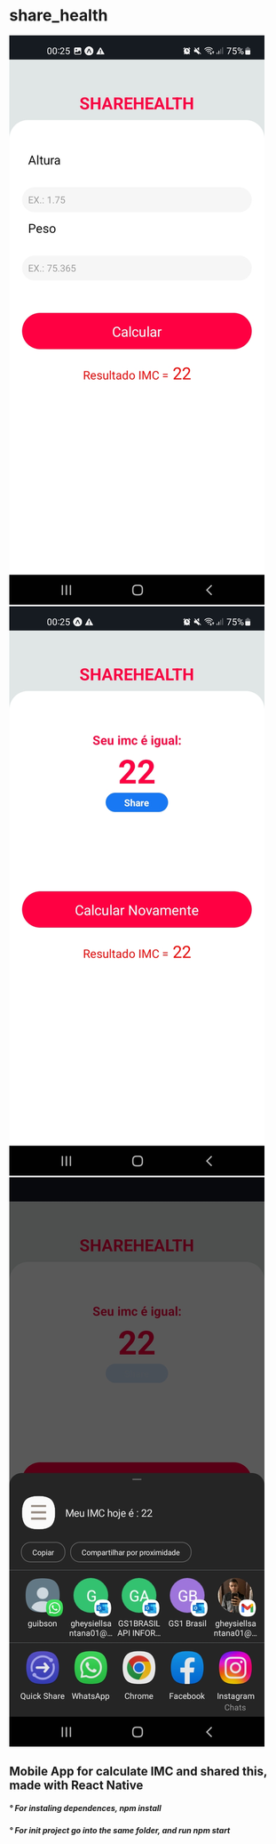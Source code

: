 # share_health

<div> <img src="https://raw.githubusercontent.com/gheysiell/images/master/share_health_inputs_screen.jpg" /> </div>
<div> <img src="https://raw.githubusercontent.com/gheysiell/images/master/share_health_result_screen.jpg" /> </div>
<div> <img src="https://raw.githubusercontent.com/gheysiell/images/master/share_health_share_screen.jpg" /> </div>
<div> <h2> Mobile App for calculate IMC and shared this, made with React Native </h2> </div>
<div> <h5> ° For instaling dependences, npm install </h5> </div>
<div> <h5> ° For init project go into the same folder, and run npm start </h5> </div>